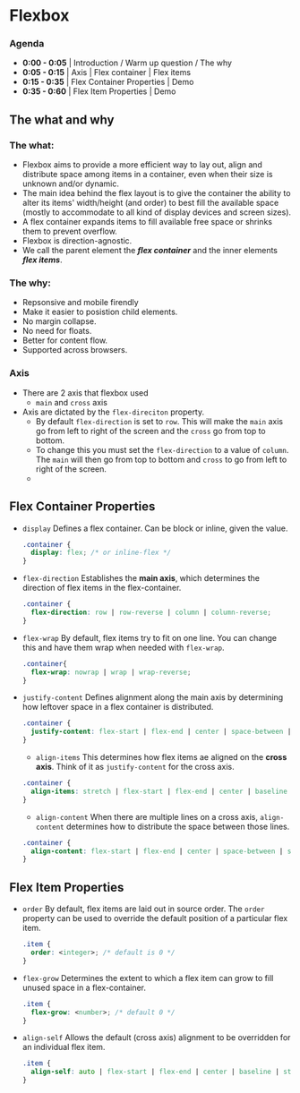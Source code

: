 # Flexbox 
### Agenda
* **0:00 - 0:05** | Introduction / Warm up question / The why
* **0:05 - 0:15** | Axis | Flex container | Flex items
* **0:15 - 0:35** | Flex Container Properties | Demo
* **0:35 - 0:60** | Flex Item Properties | Demo

## The what and why

### The what:

* Flexbox aims to provide a more efficient way to lay out, align and distribute space among items in a container, even when their size is unknown and/or dynamic.
* The main idea behind the flex layout is to give the container the ability to alter its items' width/height (and order) to best fill the available space (mostly to accommodate to all kind of display devices and screen sizes).
* A flex container expands items to fill available free space or shrinks them to prevent overflow.
* Flexbox is direction-agnostic.
* We call the parent element the **_flex container_** and the inner elements **_flex items_**.

### The why:

* Repsonsive and mobile firendly 
* Make it easier to posistion child elements. 
* No margin collapse.
* No need for floats.
* Better for content flow.
* Supported across browsers.

### Axis

* There are 2 axis that flexbox used
    * `main` and `cross` axis
* Axis are dictated by the `flex-direciton` property.
    * By default `flex-direction` is set to `row`. This will make the `main` axis go from left to right of the screen and the `cross` go from top to bottom.
    * To change this you must set the `flex-direction` to a value of `column`. The `main` will then go from top to bottom and `cross` to go from left to right of the screen.
    * 
## Flex Container Properties
* `display`
  Defines a flex container. Can be block or inline, given the value.
  ```css
  .container {
    display: flex; /* or inline-flex */
  }
  ```
* `flex-direction`
  Establishes the **main axis**, which determines the direction of flex items in the flex-container.
  ```css
  .container {
    flex-direction: row | row-reverse | column | column-reverse;
  }
  ```
* `flex-wrap`
  By default, flex items try to fit on one line. You can change this and have them wrap when needed with `flex-wrap`.
  ```css
  .container{
    flex-wrap: nowrap | wrap | wrap-reverse;
  }
  ```
* `justify-content`
  Defines alignment along the main axis by determining how leftover space in a flex container is distributed.
  ```css
  .container {
    justify-content: flex-start | flex-end | center | space-between | space-around | space-evenly | start | end | left | right ... + safe | unsafe;
  }
  ```
  * `align-items`
    This determines how flex items ae aligned on the **cross axis**. Think of it as `justify-content` for the cross axis.
  ```css
  .container {
    align-items: stretch | flex-start | flex-end | center | baseline | first baseline | last baseline | start | end | self-start | self-end + ... safe | unsafe;
  }
  ```
  * `align-content`
    When there are multiple lines on a cross axis, `align-content` determines how to distribute the space between those lines.
  ```css
  .container {
    align-content: flex-start | flex-end | center | space-between | space-around | space-evenly | stretch | start | end | baseline | first baseline | last baseline + ... safe | unsafe;
  }
  ```

## Flex Item Properties
* `order`
  By default, flex items are laid out in source order. The `order` property can be used to override the default position of a particular flex item.
  ```css
  .item {
    order: <integer>; /* default is 0 */
  }
  ```
* `flex-grow`
  Determines the extent to which a flex item can grow to fill unused space in a flex-container.
  ```css
  .item {
    flex-grow: <number>; /* default 0 */
  }
  ```
* `align-self`
  Allows the default (cross axis) alignment to be overridden for an individual flex item.
  ```css
  .item {
    align-self: auto | flex-start | flex-end | center | baseline | stretch;
  }
  ```